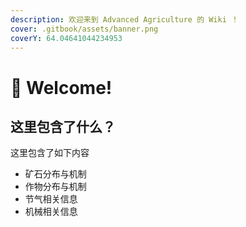 ```yaml
---
description: 欢迎来到 Advanced Agriculture 的 Wiki ！
cover: .gitbook/assets/banner.png
coverY: 64.04641044234953
---
```


# 🌿 Welcome!

## 这里包含了什么？

这里包含了如下内容

* 矿石分布与机制
* 作物分布与机制
* 节气相关信息
* 机械相关信息
